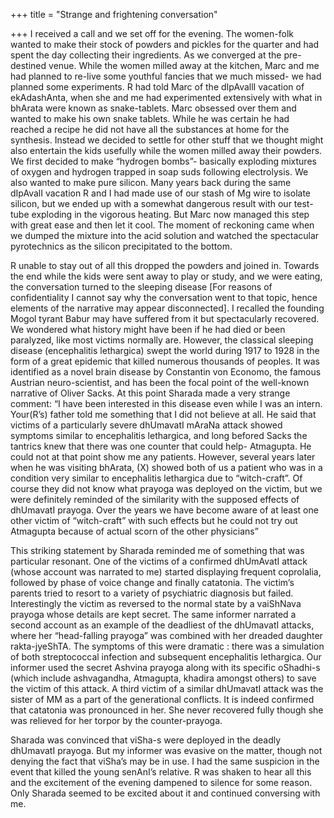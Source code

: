 +++
title = "Strange and frightening conversation"

+++
I received a call and we set off for the evening. The women-folk wanted
to make their stock of powders and pickles for the quarter and had spent
the day collecting their ingredients. As we converged at the
pre-destined venue. While the women milled away at the kitchen, Marc and
me had planned to re-live some youthful fancies that we much missed- we
had planned some experiments. R had told Marc of the dIpAvallI vacation
of ekAdashAnta, when she and me had experimented extensively with what
in bhArata were known as snake-tablets. Marc obsessed over them and
wanted to make his own snake tablets. While he was certain he had
reached a recipe he did not have all the substances at home for the
synthesis. Instead we decided to settle for other stuff that we thought
might also entertain the kids usefully while the women milled away their
powders. We first decided to make “hydrogen bombs”- basically exploding
mixtures of oxygen and hydrogen trapped in soap suds following
electrolysis. We also wanted to make pure silicon. Many years back
during the same dIpAvalI vacation R and I had made use of our stash of
Mg wire to isolate silicon, but we ended up with a somewhat dangerous
result with our test-tube exploding in the vigorous heating. But Marc
now managed this step with great ease and then let it cool. The moment
of reckoning came when we dumped the mixture into the acid solution and
watched the spectacular pyrotechnics as the silicon precipitated to the
bottom.

R unable to stay out of all this dropped the powders and joined in.
Towards the end while the kids were sent away to play or study, and we
were eating, the conversation turned to the sleeping disease \[For
reasons of confidentiality I cannot say why the conversation went to
that topic, hence elements of the narrative may appear disconnected\]. I
recalled the founding Mogol tyrant Babur may have suffered from it but
spectacularly recovered. We wondered what history might have been if he
had died or been paralyzed, like most victims normally are. However, the
classical sleeping disease (encephalitis lethargica) swept the world
during 1917 to 1928 in the form of a great epidemic that killed numerous
thousands of peoples. It was identified as a novel brain disease by
Constantin von Economo, the famous Austrian neuro-scientist, and has
been the focal point of the well-known narrative of Oliver Sacks. At
this point Sharada made a very strange comment: “I have been interested
in this disease even while I was an intern. Your(R’s) father told me
something that I did not believe at all. He said that victims of a
particularly severe dhUmavatI mAraNa attack showed symptoms similar to
encephalitis lethargica, and long befored Sacks the tantrics knew that
there was one counter that could help- Atmagupta. He could not at that
point show me any patients. However, several years later when he was
visiting bhArata, (X) showed both of us a patient who was in a condition
very similar to encephalitis lethargica due to “witch-craft”. Of course
they did not know what prayoga was deployed on the victim, but we were
definitely reminded of the similarity with the supposed effects of
dhUmavatI prayoga. Over the years we have become aware of at least one
other victim of “witch-craft” with such effects but he could not try out
Atmagupta because of actual scorn of the other physicians”

This striking statement by Sharada reminded me of something that was
particular resonant. One of the victims of a confirmed dhUmAvatI attack
(whose account was narrated to me) started displaying frequent
coprolalia, followed by phase of voice change and finally catatonia. The
victim’s parents tried to resort to a variety of psychiatric diagnosis
but failed. Interestingly the victim as reversed to the normal state by
a vaiShNava prayoga whose details are kept secret. The same informer
narrated a second account as an example of the deadliest of the
dhUmavatI attacks, where her “head-falling prayoga” was combined with
her dreaded daughter rakta-jyeShTA. The symptoms of this were dramatic :
there was a simulation of both streptococcal infection and subsequent
encephalitis lethargica. Our informer used the secret Ashvina prayoga
along with its specific oShadhi-s (which include ashvagandha, Atmagupta,
khadira amongst others) to save the victim of this attack. A third
victim of a similar dhUmavatI attack was the sister of MM as a part of
the generational conflicts. It is indeed confirmed that catatonia was
pronounced in her. She never recovered fully though she was relieved for
her torpor by the counter-prayoga.

Sharada was convinced that viSha-s were deployed in the deadly dhUmavatI
prayoga. But my informer was evasive on the matter, though not denying
the fact that viSha’s may be in use. I had the same suspicion in the
event that killed the young senAnI’s relative. R was shaken to hear all
this and the excitement of the evening dampened to silence for some
reason. Only Sharada seemed to be excited about it and continued
conversing with me.
